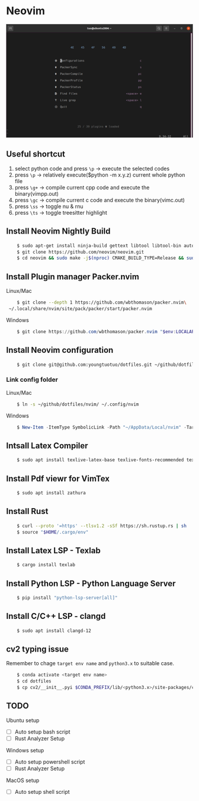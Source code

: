# Neovim
<p align="center">
    <img src="pictures/alpha.png" />
</p>

## Useful shortcut
1. select python code and press `\p` -> execute the selected codes
2. press `\p` -> relatively execute($python -m x.y.z) current whole python file
3. press `\g+` -> compile current cpp code and execute the binary(vimpp.out)
4. press `\gc` -> compile current c code and execute the binary(vimc.out)
6. press `\ss` -> toggle nu & rnu
7. press `\ts` -> toggle treesitter highlight


## Install Neovim Nightly Build
```bash
    $ sudo apt-get install ninja-build gettext libtool libtool-bin autoconf automake cmake g++ pkg-config unzip curl doxygen
    $ git clone https://github.com/neovim/neovim.git
    $ cd neovim && sudo make -j$(nproc) CMAKE_BUILD_TYPE=Release && sudo make CMAKE_BUILD_TYPE=Release install
```

## Install Plugin manager Packer.nvim
Linux/Mac
```bash
    $ git clone --depth 1 https://github.com/wbthomason/packer.nvim\
 ~/.local/share/nvim/site/pack/packer/start/packer.nvim
```
Windows
```powershell
    $ git clone https://github.com/wbthomason/packer.nvim "$env:LOCALAPPDATA\nvim-data\site\pack\packer\start\packer.nvim"```
```

## Install Neovim configuration
```bash
    $ git clone git@github.com:youngtuotuo/dotfiles.git ~/github/dotfiles
```

### Link config folder

Linux/Mac
```bash
    $ ln -s ~/github/dotfiles/nvim/ ~/.config/nvim
```

Windows
```powershell
    $ New-Item -ItemType SymbolicLink -Path "~/AppData/Local/nvim" -Target "~/projects/dotfiles/nvim"
```

## Intsall Latex Compiler
```bash
    $ sudo apt install texlive-latex-base texlive-fonts-recommended texlive-fonts-extra texlive-latex-extra texlive-xetex latexmk
```

## Install Pdf viewr for VimTex
```bash
    $ sudo apt install zathura
```

## Install Rust
```bash
    $ curl --proto '=https' --tlsv1.2 -sSf https://sh.rustup.rs | sh
    $ source "$HOME/.cargo/env"
```

## Install Latex LSP - Texlab

```bash
    $ cargo install texlab
```

## Install Python LSP - Python Language Server
```bash
    $ pip install "python-lsp-server[all]"
```

## Install C/C++ LSP - clangd
```bash
    $ sudo apt install clangd-12
```

## cv2 typing issue
Remember to chage `target env name` and `python3.x` to suitable case.
```bash
    $ conda activate <target env name>
    $ cd dotfiles
    $ cp cv2/__init__.pyi $CONDA_PREFIX/lib/<python3.x>/site-packages/cv2/__init__.pyi
```

## TODO
Ubuntu setup
- [ ] Auto setup bash script
- [ ] Rust Analyzer Setup

Windows setup
- [ ] Auto setup powershell script
- [ ] Rust Analyzer Setup

MacOS setup
- [ ] Auto setup shell script
